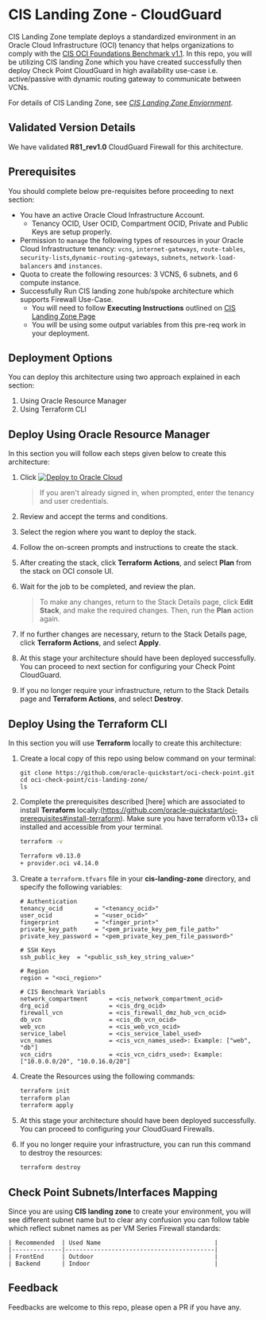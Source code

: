 # CIS Landing Zone - CloudGuard

CIS Landing Zone template deploys a standardized environment in an Oracle Cloud Infrastructure (OCI) tenancy that helps organizations to comply with the [CIS OCI Foundations Benchmark v1.1](https://www.cisecurity.org/benchmark/oracle_cloud/). In this repo, you will be utilizing CIS landing Zone which you have created successfully then deploy Check Point CloudGuard in high availability use-case i.e. active/passive with dynamic routing gateway to communicate between VCNs. 

For details of CIS Landing Zone, see [_CIS Landing Zone Enviornment_](https://github.com/oracle-quickstart/oci-cis-landingzone-quickstart).

## Validated Version Details

We have validated **R81_rev1.0** CloudGuard Firewall for this architecture.

## Prerequisites

You should complete below pre-requisites before proceeding to next section:
- You have an active Oracle Cloud Infrastructure Account.
  - Tenancy OCID, User OCID, Compartment OCID, Private and Public Keys are setup properly.
- Permission to `manage` the following types of resources in your Oracle Cloud Infrastructure tenancy: `vcns`, `internet-gateways`, `route-tables`, `security-lists`,`dynamic-routing-gateways`, `subnets`, `network-load-balancers` and `instances`.
- Quota to create the following resources: 3 VCNS, 6 subnets, and 6 compute instance.
- Successfully Run CIS landing zone hub/spoke architecture which supports Firewall Use-Case. 
  - You will need to follow **Executing Instructions** outlined on [CIS Landing Zone Page](https://github.com/oracle-quickstart/oci-cis-landingzone-quickstart)
  - You will be using some output variables from this pre-req work in your deployment. 

## Deployment Options

You can deploy this architecture using two approach explained in each section: 
1. Using Oracle Resource Manager 
2. Using Terraform CLI 

## Deploy Using Oracle Resource Manager

In this section you will follow each steps given below to create this architecture:

1. Click [![Deploy to Oracle Cloud](https://oci-resourcemanager-plugin.plugins.oci.oraclecloud.com/latest/deploy-to-oracle-cloud.svg)](https://console.us-phoenix-1.oraclecloud.com/resourcemanager/stacks/create?region=home&zipUrl=https://github.com/oracle-quickstart/oci-check-point/raw/master/cis-landing-zone/resource-manager/cis-landing-zone.zip)

    > If you aren't already signed in, when prompted, enter the tenancy and user credentials.

2. Review and accept the terms and conditions.

3. Select the region where you want to deploy the stack.

4. Follow the on-screen prompts and instructions to create the stack.

5. After creating the stack, click **Terraform Actions**, and select **Plan** from the stack on OCI console UI.

6. Wait for the job to be completed, and review the plan.

    > To make any changes, return to the Stack Details page, click **Edit Stack**, and make the required changes. Then, run the **Plan** action again.

7. If no further changes are necessary, return to the Stack Details page, click **Terraform Actions**, and select **Apply**. 

8. At this stage your architecture should have been deployed successfully. You can proceed to next section for configuring your Check Point CloudGuard.

9. If you no longer require your infrastructure, return to the Stack Details page and **Terraform Actions**, and select **Destroy**.

## Deploy Using the Terraform CLI

In this section you will use **Terraform** locally to create this architecture: 

1. Create a local copy of this repo using below command on your terminal: 

    ```
    git clone https://github.com/oracle-quickstart/oci-check-point.git
    cd oci-check-point/cis-landing-zone/
    ls
    ```

2. Complete the prerequisites described [here] which are associated to install **Terraform** locally:(https://github.com/oracle-quickstart/oci-prerequisites#install-terraform).
    Make sure you have terraform v0.13+ cli installed and accessible from your terminal.

    ```bash
    terraform -v

    Terraform v0.13.0
    + provider.oci v4.14.0
    ```

3. Create a `terraform.tfvars` file in your **cis-landing-zone** directory, and specify the following variables:

    ```
    # Authentication
    tenancy_ocid         = "<tenancy_ocid>"
    user_ocid            = "<user_ocid>"
    fingerprint          = "<finger_print>"
    private_key_path     = "<pem_private_key_pem_file_path>"
    private_key_password = "<pem_private_key_pem_file_password>"

    # SSH Keys
    ssh_public_key  = "<public_ssh_key_string_value>"

    # Region
    region = "<oci_region>"

    # CIS Benchmark Variabls
    network_compartment      = <cis_network_compartment_ocid>
    drg_ocid                 = <cis_drg_ocid>
    firewall_vcn             = <cis_firewall_dmz_hub_vcn_ocid>
    db_vcn                   = <cis_db_vcn_ocid>
    web_vcn                  = <cis_web_vcn_ocid>
    service_label            = <cis_service_label_used>
    vcn_names                = <cis_vcn_names_used>: Example: ["web", "db"]
    vcn_cidrs                = <cis_vcn_cidrs_used>: Example: ["10.0.0.0/20", "10.0.16.0/20"]
    ````

4. Create the Resources using the following commands:

    ```bash
    terraform init
    terraform plan
    terraform apply
    ```

5. At this stage your architecture should have been deployed successfully. You can proceed to configuring your CloudGuard Firewalls. 

6. If you no longer require your infrastructure, you can run this command to destroy the resources:

    ```bash
    terraform destroy
    ```

## Check Point Subnets/Interfaces Mapping

Since you are using **CIS landing zone** to create your environment, you will see different subnet name but to clear any confusion you can follow table which reflect subnet names as per VM Series Firewall standards: 

    | Recommended  | Used Name                                |
    |--------------|------------------------------------------|
    | FrontEnd     | Outdoor                                  |
    | Backend      | Indoor                                   |

## Feedback 

Feedbacks are welcome to this repo, please open a PR if you have any.